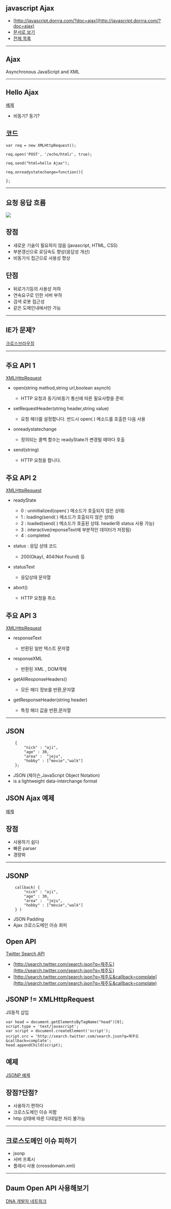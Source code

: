 ## javascript Ajax

* [http://javascript.dorrra.com/?doc=ajax](http://javascript.dorrra.com/?doc=ajax)
* [문서로 보기](https://github.com/niceaji/javascript-study/blob/gh-pages/doc/ajax.md)
* [전체 목록](http://javascript.dorrra.com)

***

## Ajax

Asynchronous JavaScript and XML


***

## Hello Ajax


[예제](http://jsfiddle.net/niceaji/ExXNY/2/)

* 비동기? 동기?

## 코드

    var req = new XMLHttpRequest();

    req.open('POST', '/echo/html/', true);

    req.send("html=hello Ajax");

    req.onreadystatechange=function(){

    };

***

## 요청 응답 흐름 

![](http://i.imgur.com/pUVGkKC.jpg)

## 장점

* 새로운 기술이 필요하지 않음 (javascript, HTML, CSS)
* 부분갱신으로 로딩속도 향상(응답성 개선)
* 비동기식 접근으로 사용성 향상

## 단점

* 뒤로가기등의 사용성 저하
* 연속요구로 인한 서버 부하
* 검색 로봇 접근성
* 같은 도메인내에서만 가능

***

## IE가 문제?

[크로스브라우징](https://github.com/niceaji/jes/blob/master/src/jes.Ajax.js)

***

## 주요 API 1
[XMLHttpRequest](https://developer.mozilla.org/ko/docs/XMLHttpRequest)

* open(string method,string url,boolean asynch) 
    * HTTP 요청과 동기/비동기 통신에 따른 필요사항을 준비

* setRequestHeader(string header,string value) 
    * 요청 헤더를 설정합니다. 반드시 open( ) 메소드를 호출한 다음 사용

* onreadystatechange
    * 정의되는 콜백 함수는 readyState가 변경될 때마다 호출

* send(string) 
    * HTTP 요청을 합니다.


## 주요 API 2 

[XMLHttpRequest](https://developer.mozilla.org/ko/docs/XMLHttpRequest)


* readyState
    * 0 : uninitialized(open( ) 메소드가 호출되지 않은 상태)
    * 1 : loading(send( ) 메소드가 호출되지 않은 상태)
    * 2 : loaded(send( ) 메소드가 호출된 상태. header와 status 사용 가능)
    * 3 : interactive(reponseText에 부분적인 데이터가 저장됨)
    * 4 : completed 

* status : 응답 상태 코드
    * 200(Okay), 404(Not Found) 등

* statusText
    * 응답상태 문자열

* abort() 
    * HTTP 요청을 취소


## 주요 API 3

[XMLHttpRequest](https://developer.mozilla.org/ko/docs/XMLHttpRequest)


* responseText
    * 반환된 일반 텍스트 문자열

* responseXML
    * 반환된 XML , DOM객체

* getAllResponseHeaders() 
    * 모든 헤더 정보를 반환,문자열

* getResponseHeader(string header) 
    * 특정 헤더 값을 반환,문자열


***

## JSON

        {
            "nick" : "aji",
            "age" : 30,
            "area" :  "jeju",
            "hobby" : ["movie","walk"]
        };

* JSON (제이슨,JavaScript Object Notation) 
* is a lightweight data-interchange format


## JSON Ajax 예제

[예제](http://jsfiddle.net/niceaji/2xYG6/1/)

## 장점

* 사용하기 쉽다
* 빠른 parser
* 경량화


***

## JSONP

        callback( {
            "nick" : "aji",
            "age" : 30,
            "area" :  "jeju",
            "hobby" : ["movie","walk"]
        } )


* JSON Padding
* Ajax 크로스도메인 이슈 회피


## Open API

[Twitter Search API](https://dev.twitter.com/docs/api/1/get/search)


* [http://search.twitter.com/search.json?q=제주도](http://search.twitter.com/search.json?q=제주도)
* [http://search.twitter.com/search.json?q=제주도&callback=complate](http://search.twitter.com/search.json?q=제주도&callback=complate)

## JSONP != XMLHttpRequest 

JS동적 삽입

    var head = document.getElementsByTagName("head")[0];         
    script.type = 'text/javascript';
    var script = document.createElement('script');
    script.src = 'http://search.twitter.com/search.json?q=제주도&callback=complate';
    head.appendChild(script);

## 예제

[JSONP 예제](http://jsbin.com/esidip/1/edit)


## 장점?단점?

* 사용하기 편하다
* 크로스도메인 이슈 피함
* http 상태에 따른 디테일한 처리 불가능

***

## 크로스도메인 이슈 피하기 

* jsonp
* 서버 프록시
* 플래시 사용 (crossdomain.xml)

***

## Daum Open API 사용해보기

[DNA 개발자 네트워크](http://dna.daum.net/) 


 



